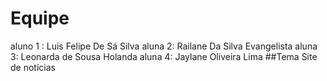 # Equipe
aluno 1 : Luis Felipe De Sá Silva 
aluna 2: Railane Da Silva Evangelista
aluna 3: Leonarda de Sousa Holanda
aluna 4: Jaylane Oliveira Lima
##Tema 
Site de notícias 
 
